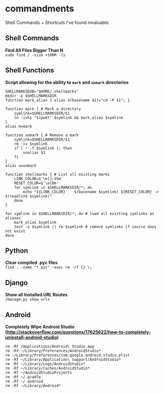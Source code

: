 # commandments
Shell Commands + Shortcuts I've found invaluable

Shell Commands
--------
**Find All Files Bigger Than N**<br />
`sudo find / -size +100M -ls `

Shell Functions
---------------
**Script allowing for the ability to `mark` and `unmark` directories**
```
SHELLMARKSDIR="$HOME/.shellmarks"
mkdir -p $SHELLMARKSDIR
function mark_alias { alias $(basename $1)="cd -P $1"; }

function mark { # Mark a directory
    symlink=$SHELLMARKSDIR/$1
    ln -ivhs "$(pwd)" $symlink && mark_alias $symlink
}
alias m=mark

function unmark { # Remove a mark
    symlink=$SHELLMARKSDIR/$1
    rm -iv $symlink
    if [ ! -f $symlink ]; then
        unalias $1
    fi
}
alias u=unmark

function shellmarks { # List all existing marks
    LINK_COLOR=$'\e[1;35m'
    RESET_COLOR=$'\e[0m'
    for symlink in $SHELLMARKSDIR/*; do
        echo "${LINK_COLOR}    $(basename $symlink) ${RESET_COLOR} -> $(readlink $symlink)"
    done
}

for symlink in $SHELLMARKSDIR/*; do # load all existing symlinks as aliases
    mark_alias $symlink
    test -e $symlink || rm $symlink # remove symlinks if source does not exist
done
```

Python
-------
**Clear compiled .pyc files**<br />
`find . -name "*.pyc" -exec rm -rf {} \;`


Django
-------
**Show all Installed URL Routes**<br />
`/manage.py show_urls`


Android
--------
**Completely Wipe Android Studio (http://stackoverflow.com/questions/17625622/how-to-completely-uninstall-android-studio)**<br />
```
rm -Rf /Applications/Android\ Studio.app
rm -Rf ~/Library/Preferences/AndroidStudio*
rm ~/Library/Preferences/com.google.android.studio.plist
rm -Rf ~/Library/Application\ Support/AndroidStudio*
rm -Rf ~/Library/Logs/AndroidStudio*
rm -Rf ~/Library/Caches/AndroidStudio*
rm -Rf ~/AndroidStudioProjects
rm -Rf ~/.gradle
rm -Rf ~/.android
rm -Rf ~/Library/Android*
```
